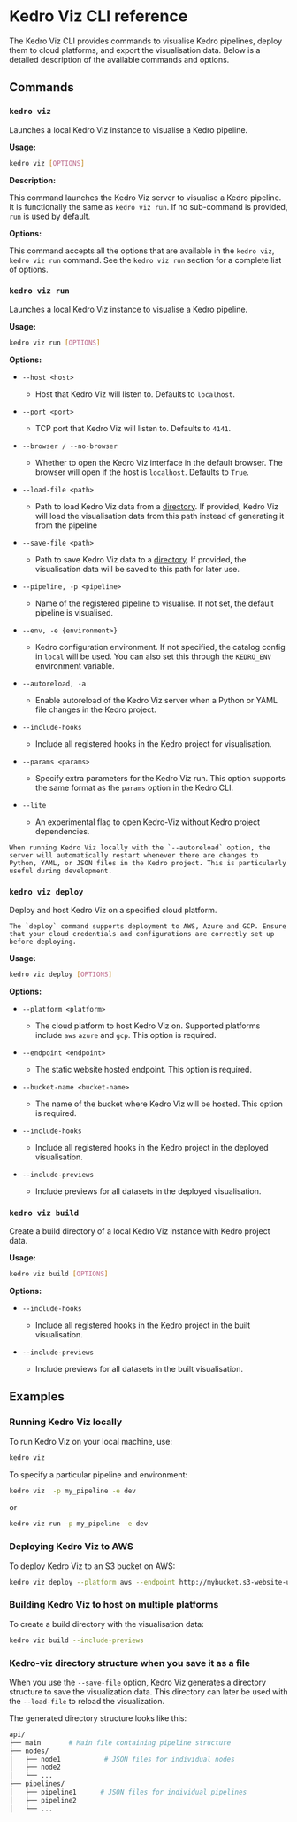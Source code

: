 # Kedro Viz CLI reference

The Kedro Viz CLI provides commands to visualise Kedro pipelines, deploy them to cloud platforms, and export the visualisation data. Below is a detailed description of the available commands and options.

## Commands

### `kedro viz`

Launches a local Kedro Viz instance to visualise a Kedro pipeline.

**Usage:**

```bash
kedro viz [OPTIONS]
```

**Description:**

This command launches the Kedro Viz server to visualise a Kedro pipeline. It is functionally the same as `kedro viz run`. If no sub-command is provided, `run` is used by default.

**Options:**

This command accepts all the options that are available in the `kedro viz`, `kedro viz run` command. See the `kedro viz run` section for a complete list of options.

### `kedro viz run`

Launches a local Kedro Viz instance to visualise a Kedro pipeline.

**Usage:**

```bash
kedro viz run [OPTIONS]
```

**Options:**

- `--host <host>`
  - Host that Kedro Viz will listen to. Defaults to `localhost`.
  
- `--port <port>`
  - TCP port that Kedro Viz will listen to. Defaults to `4141`.

- `--browser / --no-browser`
  - Whether to open the Kedro Viz interface in the default browser. The browser will open if the host is `localhost`. Defaults to `True`.

- `--load-file <path>`
  - Path to load Kedro Viz data from a [directory](#kedro-viz-directory-structure-when-you-save-it-as-a-file). If provided, Kedro Viz will load the visualisation data from this path instead of generating it from the pipeline

- `--save-file <path>`
  - Path to save Kedro Viz data to a [directory](#kedro-viz-directory-structure-when-you-save-it-as-a-file). If provided, the visualisation data will be saved to this path for later use.

- `--pipeline, -p <pipeline>`
  - Name of the registered pipeline to visualise. If not set, the default pipeline is visualised.

- `--env, -e {environment>}`
  - Kedro configuration environment. If not specified, the catalog config in `local` will be used. You can also set this through the `KEDRO_ENV` environment variable.

- `--autoreload, -a`
  - Enable autoreload of the Kedro Viz server when a Python or YAML file changes in the Kedro project.

- `--include-hooks`
  - Include all registered hooks in the Kedro project for visualisation.

- `--params <params>`
  - Specify extra parameters for the Kedro Viz run. This option supports the same format as the `params` option in the Kedro CLI.

- `--lite`                    
  - An experimental flag to open Kedro-Viz without Kedro project dependencies.


```{note}
When running Kedro Viz locally with the `--autoreload` option, the server will automatically restart whenever there are changes to Python, YAML, or JSON files in the Kedro project. This is particularly useful during development.
```


### `kedro viz deploy`

Deploy and host Kedro Viz on a specified cloud platform.

```{note}
The `deploy` command supports deployment to AWS, Azure and GCP. Ensure that your cloud credentials and configurations are correctly set up before deploying.
```

**Usage:**

```bash
kedro viz deploy [OPTIONS]
```

**Options:**

- `--platform <platform>`
  - The cloud platform to host Kedro Viz on. Supported platforms include `aws` `azure` and `gcp`. This option is required.

- `--endpoint <endpoint>`
  - The static website hosted endpoint. This option is required.

- `--bucket-name <bucket-name>`
  - The name of the bucket where Kedro Viz will be hosted. This option is required.

- `--include-hooks`
  - Include all registered hooks in the Kedro project in the deployed visualisation.

- `--include-previews`
  - Include previews for all datasets in the deployed visualisation.

### `kedro viz build`

Create a build directory of a local Kedro Viz instance with Kedro project data.

**Usage:**

```bash
kedro viz build [OPTIONS]
```

**Options:**

- `--include-hooks`
  - Include all registered hooks in the Kedro project in the built visualisation.

- `--include-previews`
  - Include previews for all datasets in the built visualisation.


## Examples

### Running Kedro Viz locally

To run Kedro Viz on your local machine, use:

```bash
kedro viz
```

To specify a particular pipeline and environment:

```bash
kedro viz  -p my_pipeline -e dev
```

or 

```bash
kedro viz run -p my_pipeline -e dev
```

### Deploying Kedro Viz to AWS

To deploy Kedro Viz to an S3 bucket on AWS:

```bash
kedro viz deploy --platform aws --endpoint http://mybucket.s3-website-us-west-2.amazonaws.com --bucket-name mybucket
```

### Building Kedro Viz to host on multiple platforms 

To create a build directory with the visualisation data:

```bash
kedro viz build --include-previews
```


### Kedro-viz directory structure when you save it as a file 

When you use the `--save-file` option, Kedro Viz generates a directory structure to save the visualization data. This directory can later be used with the `--load-file`  to reload the visualization.

The generated directory structure looks like this:

```bash
api/
├── main       # Main file containing pipeline structure
├── nodes/
│   ├── node1           # JSON files for individual nodes
│   ├── node2
│   └── ...
├── pipelines/
│   ├── pipeline1      # JSON files for individual pipelines
│   ├── pipeline2
│   └── ...
```


